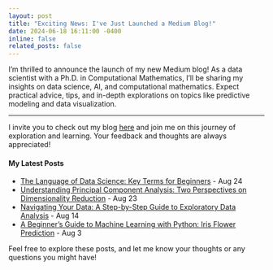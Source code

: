 ```yaml
---
layout: post
title: "Exciting News: I've Just Launched a Medium Blog!"
date: 2024-06-18 16:11:00 -0400
inline: false
related_posts: false
---
```




I’m thrilled to announce the launch of my new Medium blog! As a data scientist with a Ph.D. in Computational Mathematics, I’ll be sharing my insights on data science, AI, and computational mathematics. Expect practical advice, tips, and in-depth explorations on topics like predictive modeling and data visualization.

---

I invite you to check out my blog [here](https://medium.com/@kachiann) and join me on this journey of exploration and learning. Your feedback and thoughts are always appreciated!

#### My Latest Posts
<ul> 
    <li><a href="https://medium.com/@kachiann/the-language-of-data-science-key-terms-for-beginners-78a6c4672330">The Language of Data Science: Key Terms for Beginners</a> - Aug 24</li> 
    <li><a href="https://medium.com/@kachiann/understanding-principal-component-analysis-two-perspectives-on-dimensionality-reduction-6dbc9335787b">Understanding Principal Component Analysis: Two Perspectives on Dimensionality Reduction</a> - Aug 23</li> 
    <li><a href="https://medium.com/@kachiann/navigating-your-data-a-step-by-step-guide-to-exploratory-data-analysis-8d2c4b9f15ba">Navigating Your Data: A Step-by-Step Guide to Exploratory Data Analysis</a> - Aug 14</li> 
    <li><a href="https://medium.com/@kachiann/a-beginners-guide-to-machine-learning-with-python-iris-flower-prediction-61814e095268">A Beginner’s Guide to Machine Learning with Python: Iris Flower Prediction</a> - Aug 3</li> </ul>

Feel free to explore these posts, and let me know your thoughts or any questions you might have!
